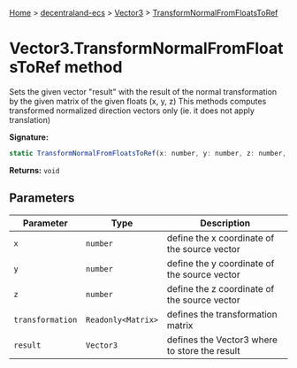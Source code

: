[Home](./index) &gt; [decentraland-ecs](./decentraland-ecs.md) &gt; [Vector3](./decentraland-ecs.vector3.md) &gt; [TransformNormalFromFloatsToRef](./decentraland-ecs.vector3.transformnormalfromfloatstoref.md)

# Vector3.TransformNormalFromFloatsToRef method

Sets the given vector "result" with the result of the normal transformation by the given matrix of the given floats (x, y, z) This methods computes transformed normalized direction vectors only (ie. it does not apply translation)

**Signature:**
```javascript
static TransformNormalFromFloatsToRef(x: number, y: number, z: number, transformation: Readonly<Matrix>, result: Vector3): void;
```
**Returns:** `void`

## Parameters

|  Parameter | Type | Description |
|  --- | --- | --- |
|  `x` | `number` | define the x coordinate of the source vector |
|  `y` | `number` | define the y coordinate of the source vector |
|  `z` | `number` | define the z coordinate of the source vector |
|  `transformation` | `Readonly<Matrix>` | defines the transformation matrix |
|  `result` | `Vector3` | defines the Vector3 where to store the result |

